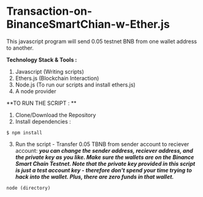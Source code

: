 # Transaction-on-BinanceSmartChian-w-Ether.js
This javascript program will send 0.05 testnet BNB from one wallet address to another.

**Technology Stack & Tools :**
1. Javascript (Writing scripts)
2. Ethers.js (Blockchain Interaction)
3. Node.js (To run our scripts and install ethers.js)
4. A node provider 

**TO RUN THE SCRIPT : **

1. Clone/Download the Repository
2. Install dependencies : 

```
$ npm install
```

3. Run the script - Transfer 0.05 TBNB from sender account to reciever account: 
***you can change the sender address, reciever address, and the private key as you like.  Make sure the wallets are on the Binance Smart Chain Testnet.  Note that the private key provided in this script is just a test account key - therefore don't spend your time trying to hack into the wallet.  Plus, there are zero funds in that wallet.***
```
node (directory)
```







